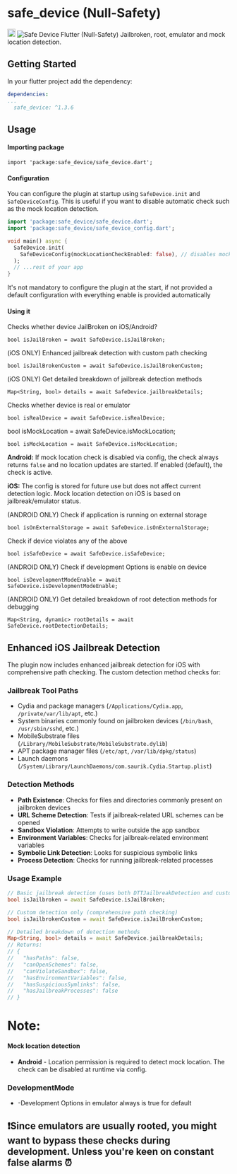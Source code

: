 # safe_device (Null-Safety)

<a href="https://pub.dev/packages/safe_device"><img src="https://img.shields.io/badge/pub-1.3.6-blue" alt="Safe Device" height="18"></a>
<img src="https://imgur.com/Vw4Z93n.png" alt="Safe Device">
Flutter (Null-Safety) Jailbroken, root, emulator and mock location detection.

## Getting Started

In your flutter project add the dependency:

```yml
dependencies:
...
  safe_device: ^1.3.6
```

## Usage

#### Importing package

```
import 'package:safe_device/safe_device.dart';
```

#### Configuration

You can configure the plugin at startup using `SafeDevice.init` and `SafeDeviceConfig`. This is useful if you want to disable automatic check such as the mock location detection.

```dart
import 'package:safe_device/safe_device.dart';
import 'package:safe_device/safe_device_config.dart';

void main() async {
  SafeDevice.init(
    SafeDeviceConfig(mockLocationCheckEnabled: false), // disables mock location check on Android
  );
  // ...rest of your app
}
```

It's not mandatory to configure the plugin at the start, if not provided a default configuration with everything enable is provided automatically
#### Using it

Checks whether device JailBroken on iOS/Android?

```
bool isJailBroken = await SafeDevice.isJailBroken;
```

(iOS ONLY) Enhanced jailbreak detection with custom path checking

```
bool isJailBrokenCustom = await SafeDevice.isJailBrokenCustom;
```

(iOS ONLY) Get detailed breakdown of jailbreak detection methods

```
Map<String, bool> details = await SafeDevice.jailbreakDetails;
```

Checks whether device is real or emulator

```
bool isRealDevice = await SafeDevice.isRealDevice;
```

bool isMockLocation = await SafeDevice.isMockLocation;

```
bool isMockLocation = await SafeDevice.isMockLocation;
```

**Android:** If mock location check is disabled via config, the check always returns `false` and no location updates are started. If enabled (default), the check is active.

**iOS:** The config is stored for future use but does not affect current detection logic. Mock location detection on iOS is based on jailbreak/emulator status.

(ANDROID ONLY) Check if application is running on external storage

```
bool isOnExternalStorage = await SafeDevice.isOnExternalStorage;
```

Check if device violates any of the above

```
bool isSafeDevice = await SafeDevice.isSafeDevice;
```

(ANDROID ONLY) Check if development Options is enable on device

```
bool isDevelopmentModeEnable = await SafeDevice.isDevelopmentModeEnable;
```

(ANDROID ONLY) Get detailed breakdown of root detection methods for debugging

```
Map<String, dynamic> rootDetails = await SafeDevice.rootDetectionDetails;
```

## Enhanced iOS Jailbreak Detection

The plugin now includes enhanced jailbreak detection for iOS with comprehensive path checking. The custom detection method checks for:

### Jailbreak Tool Paths
- Cydia and package managers (`/Applications/Cydia.app`, `/private/var/lib/apt`, etc.)
- System binaries commonly found on jailbroken devices (`/bin/bash`, `/usr/sbin/sshd`, etc.)
- MobileSubstrate files (`/Library/MobileSubstrate/MobileSubstrate.dylib`)
- APT package manager files (`/etc/apt`, `/var/lib/dpkg/status`)
- Launch daemons (`/System/Library/LaunchDaemons/com.saurik.Cydia.Startup.plist`)

### Detection Methods
- **Path Existence**: Checks for files and directories commonly present on jailbroken devices
- **URL Scheme Detection**: Tests if jailbreak-related URL schemes can be opened
- **Sandbox Violation**: Attempts to write outside the app sandbox
- **Environment Variables**: Checks for jailbreak-related environment variables
- **Symbolic Link Detection**: Looks for suspicious symbolic links
- **Process Detection**: Checks for running jailbreak-related processes

### Usage Example

```dart
// Basic jailbreak detection (uses both DTTJailbreakDetection and custom detection)
bool isJailbroken = await SafeDevice.isJailBroken;

// Custom detection only (comprehensive path checking)
bool isJailbrokenCustom = await SafeDevice.isJailBrokenCustom;

// Detailed breakdown of detection methods
Map<String, bool> details = await SafeDevice.jailbreakDetails;
// Returns:
// {
//   "hasPaths": false,
//   "canOpenSchemes": false,
//   "canViolateSandbox": false,
//   "hasEnvironmentVariables": false,
//   "hasSuspiciousSymlinks": false,
//   "hasJailbreakProcesses": false
// }
```


# Note:

#### Mock location detection

* **Android** - Location permission is required to detect mock location. The check can be disabled at runtime via config.

### DevelopmentMode

* -Development Options in emulator always is true for default

## ❗Since emulators are usually rooted, you might want to bypass these checks during development. Unless you're keen on constant false alarms ⏰
